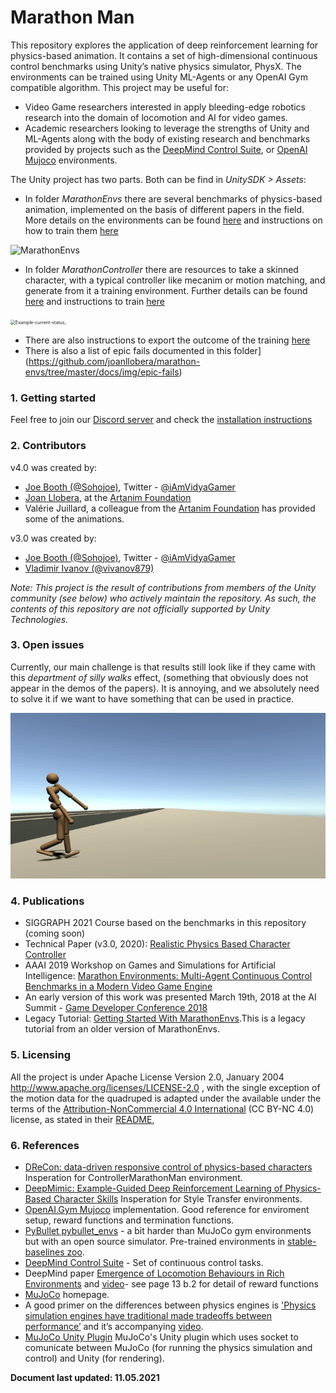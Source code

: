 # Marathon Man

This repository explores the application of deep reinforcement learning for physics-based animation.  It contains a set of high-dimensional continuous control benchmarks using Unity’s native physics simulator, PhysX. The environments can be trained using Unity ML-Agents or any OpenAI Gym compatible algorithm. This project may be useful for:

* Video Game researchers interested in apply bleeding-edge robotics research into the domain of locomotion and AI for video games.
* Academic researchers looking to leverage the strengths of Unity and ML-Agents along with the body of existing research and benchmarks provided by projects such as the [DeepMind Control Suite](https://github.com/deepmind/dm_control), or [OpenAI Mujoco](http://gym.openai.com/envs/#mujoco) environments.



The Unity project has two parts. Both can be find in *UnitySDK > Assets*: 

- In folder *MarathonEnvs* there are several benchmarks of physics-based animation, implemented on the basis of different papers in the field. More details on the environments can be found [here](./marathon-environments-intro.html) and instructions on how to train them [here](marathon-environments-training.md)


![MarathonEnvs](images/MarathonEnvsBanner.gif)


- In folder *MarathonController* there are  resources to take a skinned character, with a typical controller like mecanim or motion matching, and generate from it a training environment. Further details can be found [here](marathon-controller-intro.md)  and instructions to train [here](marathon-controller-training.md)

<img src="./img/trained-with-automatic-constraint-parsing.gif" alt="Example-current-status," style="zoom:50%;" />

- There are also instructions to export the outcome of the training [here](export-outcome.md)
- There is also a list of epic fails documented in this folder](https://github.com/joanllobera/marathon-envs/tree/master/docs/img/epic-fails)

### 1. Getting started
Feel free to join our [Discord server](https://discord.gg/MPEbHPP) 
and check the [installation instructions](installation.md)


### 2. Contributors
v4.0 was created by:
* [Joe Booth (@Sohojoe)](https://github.com/Sohojoe), Twitter - [@iAmVidyaGamer](https://twitter.com/iAmVidyaGamer)
* [Joan Llobera](joanllobera.github.io/), at the [Artanim Foundation](www.artanim.ch)
* Valérie Juillard, a colleague from the [Artanim Foundation](www.artanim.ch) has provided some of the animations.

v3.0 was created by:
* [Joe Booth (@Sohojoe)](https://github.com/Sohojoe), Twitter - [@iAmVidyaGamer](https://twitter.com/iAmVidyaGamer)
* [Vladimir Ivanov (@vivanov879)](https://github.com/vivanov879)

*Note: This project is the result of contributions from members of the Unity community (see below) who actively maintain the repository. As such, the contents of this repository are not officially supported by Unity Technologies.*



###  3. Open issues

Currently, our main challenge is that results still look like if they came with this *department of silly walks* effect, (something that  obviously does not appear in the demos of the papers). It is annoying, and we absolutely need to solve it if we want to have something that can be used in practice. 

![Weird Walks](./img/marathon-man-silly-walks.gif)


### 4. Publications

* SIGGRAPH 2021 Course based on the benchmarks in this repository (coming soon)
* Technical Paper (v3.0, 2020): [Realistic Physics Based Character Controller](https://arxiv.org/abs/2006.07508)
* AAAI 2019 Workshop on Games and Simulations for Artificial Intelligence: [Marathon Environments: Multi-Agent Continuous Control Benchmarks in a Modern Video Game Engine](https://arxiv.org/abs/1902.09097)
* An early version of this work was presented March 19th, 2018 at the AI Summit - [Game Developer Conference 2018](http://schedule.gdconf.com/session/beyond-bots-making-machine-learning-accessible-and-useful/856147)
* Legacy Tutorial: [Getting Started With MarathonEnvs](https://towardsdatascience.com/gettingstartedwithmarathonenvs-v0-5-0a-c1054a0b540c).This is a legacy tutorial from an older version of MarathonEnvs. 

### 5. Licensing

All the project is under Apache License Version 2.0, January 2004  http://www.apache.org/licenses/LICENSE-2.0 , with the single exception of the motion data for the quadruped is adapted under the available under the terms of the  [Attribution-NonCommercial 4.0 International](https://creativecommons.org/licenses/by-nc/4.0/legalcode) (CC BY-NC 4.0) license, as stated in their [README](https://github.com/sebastianstarke/AI4Animation), 


### 6. References

* [DReCon: data-driven responsive control of physics-based characters](https://dl.acm.org/doi/10.1145/3355089.3356536) Insperation for ControllerMarathonMan environment.
* [DeepMimic: Example-Guided Deep Reinforcement Learning of Physics-Based Character Skills](https://arxiv.org/abs/1804.02717) Insperation for Style Transfer environments.
* [OpenAI.Gym Mujoco](https://github.com/openai/gym/tree/master/gym/envs/mujoco) implementation. Good reference for enviroment setup, reward functions and termination functions.
* [PyBullet pybullet_envs](https://pybullet.org) - a bit harder than MuJoCo gym environments but with an open source simulator. Pre-trained environments in [stable-baselines zoo](https://github.com/araffin/rl-baselines-zoo).
* [DeepMind Control Suite](https://github.com/deepmind/dm_control) - Set of continuous control tasks.
* DeepMind paper [Emergence of Locomotion Behaviours in Rich Environments](https://arxiv.org/pdf/1707.02286) and [video](https://youtu.be/hx_bgoTF7bs)- see page 13 b.2 for detail of reward functions
* [MuJoCo](http://www.mujoco.org) homepage.
* A good primer on the differences between physics engines is ['Physics simulation engines have traditional made tradeoffs between performance’](https://homes.cs.washington.edu/~todorov/papers/ErezICRA15.pdf) and it’s accompanying [video](https://homes.cs.washington.edu/~todorov/media/ErezICRA15.mp4).
* [MuJoCo Unity Plugin](http://www.mujoco.org/book/unity.html) MuJoCo's Unity plugin which uses socket to comunicate between MuJoCo (for running the physics simulation and control) and Unity (for rendering).



**Document last updated: 11.05.2021**


































